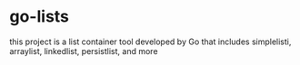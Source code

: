 # go-lists
this project is a list container tool developed by Go that includes simplelisti, arraylist, linkedlist, persistlist, and more
